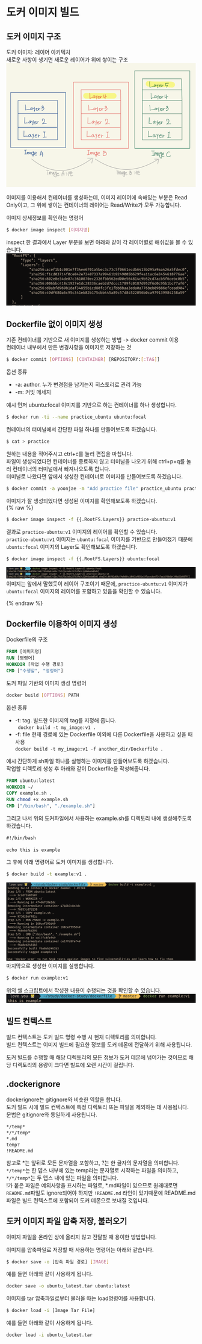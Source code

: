 # 도커 이미지 빌드  

## 도커 이미지 구조
도커 이미지: 레이어 아키텍처  
새로운 사항이 생기면 새로운 레이어가 위에 쌓이는 구조
![](/assets/img/2022-12-02-docker_image_build/docker_image_structure.png)

이미지를 이용해서 컨테이너를 생성하는데, 이미지 레이어에 속해있는 부분은 Read Only이고, 그 위에 쌓이는 컨테이너의 레이어는 Read/Write가 모두 가능합니다.  

이미지 상세정보를 확인하는 명령어
```sh
$ docker image inspect [이미지명]
```
inspect 한 결과에서 Layer 부분을 보면 아래와 같이 각 레이어별로 해쉬값을 볼 수 있습니다.  
![](/assets/img/2022-12-02-docker_image_build/image_inspect.png)

## Dockerfile 없이 이미지 생성
기존 컨테이너를 기반으로 새 이미지를 생성하는 방법 -> docker commit 이용  
컨테이너 내부에서 만든 변경사항을 이미지로 저장하는 것
```sh
$ docker commit [OPTIONS] [CONTAINER] [REPOSITORY:[:TAG]]
```
옵션 종류
- -a: author. 누가 변경점을 남기는지 히스토리로 관리 가능
- -m: 커밋 메세지

예시
먼저 ubuntu:focal 이미지를 기반으로 하는 컨테이너를 하나 생성합니다.  
```sh
$ docker run -ti --name practice_ubuntu ubuntu:focal
```
컨테이너의 터미널에서 간단한 파일 하나를 만들어보도록 하겠습니다.  
```sh
$ cat > practice
```
원하는 내용을 적어주시고 ctrl+c를 눌러 편집을 마칩니다.   
파일이 생성되었다면 컨테이너를 종료하지 않고 터미널을 나오기 위해 ctrl+p+q를 눌러 컨테이너의 터미널에서 빠져나오도록 합니다.  
터미널로 나왔다면 앞에서 생성한 컨테이너로 이미지를 만들어보도록 하겠습니다.  
```sh
$ docker commit -a yoonjae -m "Add practice file" practice_ubuntu practice-ubuntu:v1
```

이미지가 잘 생성되었다면 생성된 이미지를 확인해보도록 하겠습니다.  
{% raw %}
```sh
$ docker image inspect -f {{.RootFS.Layers}} practice-ubuntu:v1
```
결과로 `practice-ubuntu:v1` 이미지의 레이어를 확인할 수 있습니다.  
`practice-ubuntu:v1` 이미지는 `ubuntu:focal` 이미지를 기반으로 만들어졌기 때문에 `ubuntu:focal` 이미지의 Layer도 확인해보도록 하겠습니다.  
```sh
$ docker image inspect -f {{.RootFS.Layers}} ubuntu:focal
```
![](/assets/img/2022-12-02-docker_image_build/layer_of_ubuntu_and_practice.png)
이미지는 앞에서 말했듯이 레이어 구조이기 때문에, `practice-ubuntu:v1` 이미지가 `ubuntu:focal` 이미지의 레이어를 포함하고 있음을 확인할 수 있습니다.  

{% endraw %}


## Dockerfile 이용하여 이미지 생성
Dockerfile의 구조
```Dockerfile
FROM [이미지명]
RUN [명령어]
WORKDIR [작업 수행 경로]
CMD ["수행할", "명렁어"]
```

도커 파일 기반의 이미지 생성 명령어
```sh
docker build [OPTIONS] PATH
```
옵션 종류 
- -t: tag. 빌드한 이미지의 tag를 지정해 줍니다.  
` docker build -t my_image:v1 .`
- -f: file 현재 경로에 있는 Dockerfile 이외에 다른 Dockerfile을 사용하고 싶을 때 사용  
`docker build -t my_image:v1 -f another_dir/Dockerfile .`

예시
간단하게 sh파일 하나를 실행하는 이미지를 만들어보도록 하겠습니다.  
작업할 디렉토리 생성 후 아래와 같이 Dockerfile을 작성해줍니다.  
```DOCKERFILE
FROM ubuntu:latest
WORKDIR ~/
COPY example.sh .
RUN chmod +x example.sh
CMD ["/bin/bash", "./example.sh"]
```

그리고 나서 위의 도커파일에서 사용하는 example.sh를 디렉토리 내에 생성해주도록 하겠습니다.  
```
#!/bin/bash

echo this is example
```

그 후에 아래 명령어로 도커 이미지를 생성합니다.  
```sh
$ docker build -t example:v1 .
```
![](/assets/img/2022-12-02-docker_image_build/docker_image_build.png)
마지막으로 생성한 이미지를 실행합니다.  
```sh
$ docker run example:v1
```
위의 쉘 스크립트에서 작성한 내용이 수행되는 것을 확인할 수 있습니다. 
![](/assets/img/2022-12-02-docker_image_build/docker_run_result.png)

## 빌드 컨텍스트
빌드 컨텍스트는 도커 빌드 명령 수행 시 현재 디렉토리를 의미합니다.  
빌드 컨텍스트는 이미지 빌드에 필요한 정보를 도커 데몬에 전달하기 위해 사용됩니다.  

도커 빌드를 수행할 때 해당 디렉토리의 모든 정보가 도커 데몬에 넘어가는 것이므로 해당 디렉토리의 용량이 크다면 빌드에 오랜 시간이 걸립니다.  

## .dockerignore
dockerignore는 gitignore와 비슷한 역할을 합니다.  
도커 빌드 시에 빌드 컨텍스트에 특정 디렉토리 또는 파일을 제외하는 데 사용됩니다.  
문법은 gitignore와 동일하게 사용됩니다.  
```
*/temp*
*/*/temp*
*.md
temp?
!README.md
```
참고로 *는 앞뒤로 모든 문자열을 포함하고, ?는 한 글자의 문자열을 의미합니다.  
`*/temp*`는 한 뎁스 내부에 있는 temp라는 문자열로 시작하는 파일을 의미하고, `*/*/temp*`는 두 뎁스 내에 있는 파일을 의미합니다.  
!가 붙은 파일은 예외사항을 표시하는 파일로, *.md파일이 있으므로 원래대로면 `README.md`파일도 ignore되어야 하지만 `!README.md` 라인이 있기때문에 README.md파일은 빌드 컨텍스트에 포함되어 도커 데몬으로 보내질 것입니다.  

## 도커 이미지 파일 압축 저장, 불러오기
이미지 파일을 온라인 상에 올리지 않고 전달할 때 용이한 방법입니다.  

이미지를 압축파일로 저장할 때 사용하는 명령어는 아래와 같습니다.  
```sh
$ docker save -o [압축 파일 경로] [IMAGE]
```
예를 들면 아래와 같이 사용하게 됩니다.  
```sh
docker save -o ubuntu_latest.tar ubuntu:latest
```

이미지를 tar 압축파일로부터 불러올 때는 load명령어를 사용합니다.  
```sh
$ docker load -i [Image Tar File]
```
예를 들면 아래와 같이 사용하게 됩니다.  
```sh
docker load -i ubuntu_latest.tar
```